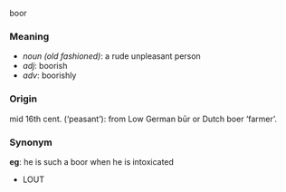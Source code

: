 boor
### Meaning
+ _noun (old fashioned)_: a rude unpleasant person
+ _adj_: boorish
+ _adv_: boorishly

### Origin

mid 16th cent. (‘peasant’): from Low German būr or Dutch boer ‘farmer’.

### Synonym

__eg__: he is such a boor when he is intoxicated

+ LOUT


